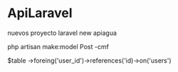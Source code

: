 # ApiLaravel

nuevos proyecto
laravel new apiagua

php artisan make:model Post -cmf

$table ->foreing('user_id')->references('id)->on('users')

